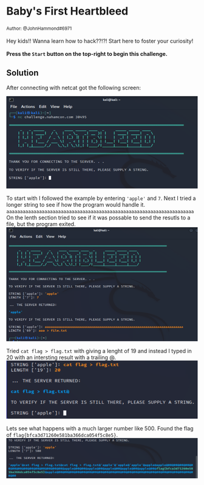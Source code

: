 # Baby's First Heartbleed

<small>Author: @JohnHammond#6971</small><br><br>Hey kids!! Wanna learn how to hack??!?! Start here to foster your curiosity! <br><br> <b>Press the <code>Start</code> button on the top-right to begin this challenge.</b>

## Solution 

After connecting with netcat got the following screen:

![image](/images/heartbleed1.png)


To start with I followed the example by entering `'apple'` and `7`. 
Next I tried a longer string to see if how the program would handle it. 
`aaaaaaaaaaaaaaaaaaaaaaaaaaaaaaaaaaaaaaaaaaaaaaaaaaaaaaaaaaaaaaaaaaaaa`
On the lenth section tried to see if it was possable to send the resutls to a file, but the program exited. 
![image](/images/heartbleed2.png)


Tried `cat flag > flag.txt` with giving a lenght of 19 and instead I typed in 20 with an intersting result with a trailing @. 
![image](/images/heartbleed3.png)


Lets see what happens with a much larger number like 500. Found the flag of `flag{bfca3d71260e581ba366dca054f5c8e5}`. 
![image](/images/heartbleed4.png)
